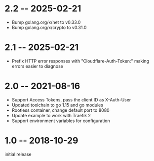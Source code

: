 # 2.2 -- 2025-02-21

* Bump golang.org/x/net to v0.33.0
* Bump golang.org/x/crypto to v0.31.0


# 2.1 -- 2025-02-21
* Prefix HTTP error responses with "Cloudflare-Auth-Token:" making errors easier to diagnose


# 2.0 -- 2021-08-16

* Support Access Tokens, pass the client ID as X-Auth-User
* Updated toolchain to go 1.15 and go modules
* Rootless container, change default port to 8080
* Update example to work with Traefik 2
* Support environment variables for configuration


# 1.0 -- 2018-10-29

initial release
